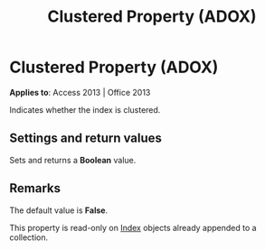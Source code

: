 ﻿---
title: Clustered Property (ADOX)
TOCTitle: Clustered Property (ADOX)
ms:assetid: 60e82234-a21c-eec8-edbd-b9a339529e97
ms:mtpsurl: https://msdn.microsoft.com/library/JJ249354(v=office.15)
ms:contentKeyID: 48545192
ms.date: 09/18/2015
mtps_version: v=office.15
---

# Clustered Property (ADOX)


**Applies to**: Access 2013 | Office 2013

Indicates whether the index is clustered.

## Settings and return values

Sets and returns a **Boolean** value.

## Remarks

The default value is **False**.

This property is read-only on [Index](index-object-adox.md) objects already appended to a collection.

